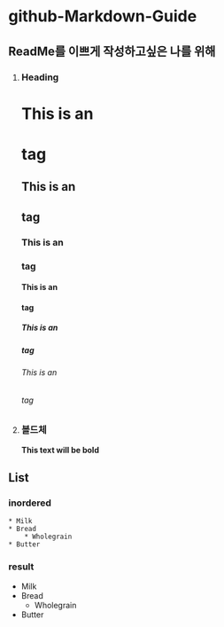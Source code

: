 # github-Markdown-Guide
## ReadMe를 이쁘게 작성하고싶은 나를 위해



1. ### Heading

    # This is an <h1> tag
    ## This is an <h2> tag
    ### This is an <h3> tag
    #### This is an <h4> tag
    ##### This is an <h5> tag
    ###### This is an <h6> tag
    
    
2. ### 볼드체

    **This text will be bold**


## List

### inordered

    * Milk
    * Bread
        * Wholegrain
    * Butter
    
### result

* Milk
* Bread
    * Wholegrain
* Butter
